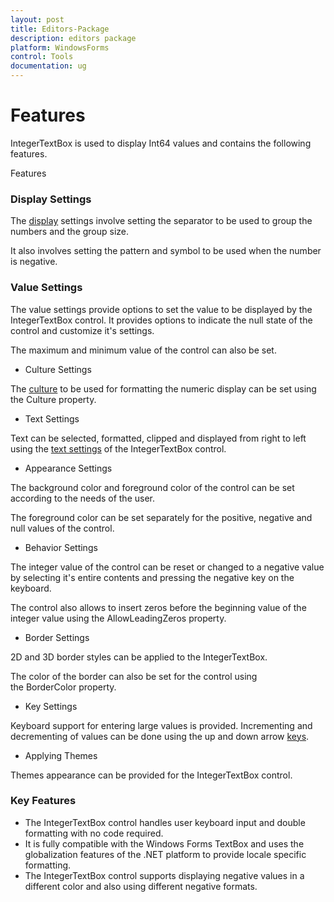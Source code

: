 ```yaml
---
layout: post
title: Editors-Package
description: editors package
platform: WindowsForms
control: Tools
documentation: ug
---
```


# Features

IntegerTextBox is used to display Int64 values and contains the following features.

Features

### Display Settings

The [display](http://docs.syncfusion.com/windowsforms/tools) settings involve setting the separator to be used to group the numbers and the group size.

It also involves setting the pattern and symbol to be used when the number is negative.

### Value Settings

The value settings provide options to set the value to be displayed by the IntegerTextBox control. It provides options to indicate the null state of the control and customize it's settings.

The maximum and minimum value of the control can also be set.

* Culture Settings

The [culture](http://docs.syncfusion.com/windowsforms/tools) to be used for formatting the numeric display can be set using the Culture property.

* Text Settings

Text can be selected, formatted, clipped and displayed from right to left using the [text settings](http://docs.syncfusion.com/windowsforms/tools/tools-controls) of the IntegerTextBox control.

* Appearance Settings

The background color and foreground color of the control can be set according to the needs of the user.

The foreground color can be set separately for the positive, negative and null values of the control.

* Behavior Settings

The integer value of the control can be reset or changed to a negative value by selecting it's entire contents and pressing the negative key on the keyboard.

The control also allows to insert zeros before the beginning value of the integer value using the AllowLeadingZeros property.

* Border Settings

2D and 3D border styles can be applied to the IntegerTextBox.

The color of the border can also be set for the control using the BorderColor property.

* Key Settings

Keyboard support for entering large values is provided. Incrementing and decrementing of values can be done using the up and down arrow [keys](http://docs.syncfusion.com/windowsforms/tools/tools-controls).

* Applying Themes

Themes appearance can be provided for the IntegerTextBox control.

### Key Features

* The IntegerTextBox control handles user keyboard input and double formatting with no code required.
* It is fully compatible with the Windows Forms TextBox and uses the globalization features of the .NET platform to provide locale specific formatting.
* The IntegerTextBox control supports displaying negative values in a different color and also using different negative formats.